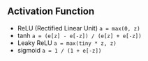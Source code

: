 
## Activation Function
* ReLU (Rectified Linear Unit)
  `a = max(0, z)`
* tanh
  `a = (e[z] - e[-z]) / (e[z] + e[-z])`
* Leaky ReLU
  `a = max(tiny * z, z)`
* sigmoid
  `a = 1 / (1 + e[-z])`

